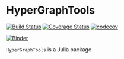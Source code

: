 # HyperGraphTools

 [![Build Status](https://travis-ci.com/brambg/HyperGraphTools.svg?branch=master)](https://travis-ci.com/brambg/HyperGraphTools)
[![Coverage Status](https://coveralls.io/repos/github/brambg/HyperGraphTools/badge.svg?branch=master)](https://coveralls.io/github/brambg/HyperGraphTools?branch=master)
[![codecov](https://codecov.io/gh/brambg/HyperGraphTools/branch/master/graph/badge.svg)](https://codecov.io/gh/brambg/HyperGraphTools)

[![Binder](https://mybinder.org/badge_logo.svg)](https://mybinder.org/v2/gh/brambg/HyperGraphTools/master?filepath=index.ipynb)

`HyperGraphTools` is a Julia package